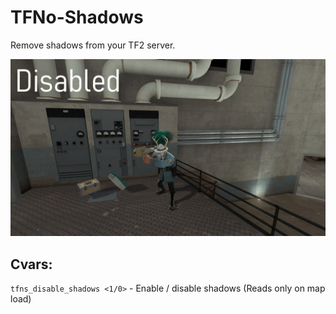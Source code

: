 # TFNo-Shadows
Remove shadows from your TF2 server.

![Alt text](example.gif?raw=true "Title")

## Cvars:

`tfns_disable_shadows <1/0>`
        - Enable / disable shadows (Reads only on map load)
